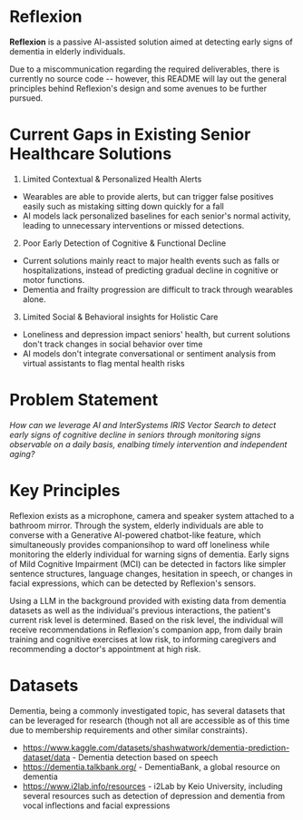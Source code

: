 # Reflexion

**Reflexion** is a passive AI-assisted solution aimed at detecting early signs of dementia in elderly individuals.

Due to a miscommunication regarding the required deliverables, there is currently no source code -- however, this README will lay out the general principles behind Reflexion's design and some avenues to be further pursued. 

# Current Gaps in Existing Senior Healthcare Solutions
1. Limited Contextual & Personalized Health Alerts
- Wearables are able to provide alerts, but can trigger false positives easily such as mistaking sitting down quickly for a fall
- AI models lack personalized baselines for each senior's normal activity, leading to unnecessary interventions or missed detections.

2. Poor Early Detection of Cognitive & Functional Decline
- Current solutions mainly react to major health events such as falls or hospitalizations, instead of predicting gradual decline in cognitive or motor functions.
- Dementia and frailty progression are difficult to track through wearables alone.

3. Limited Social & Behavioral insights for Holistic Care
- Loneliness and depression impact seniors' health, but current solutions don't track changes in social behavior over time
- AI models don't integrate conversational or sentiment analysis from virtual assistants to flag mental health risks

# Problem Statement
*How can we leverage AI and InterSystems IRIS Vector Search to detect early signs of cognitive decline in seniors through monitoring signs observable on a daily basis, enalbing timely intervention and independent aging?*

# Key Principles

Reflexion exists as a microphone, camera and speaker system attached to a bathroom mirror. Through the system, elderly individuals are able to converse with a Generative AI-powered chatbot-like feature, which simultaneously provides companionsihop to ward off loneliness while monitoring the elderly individual for warning signs of dementia. Early signs of Mild Cognitive Impairment (MCI) can be detected in factors like simpler sentence structures, language changes, hesitation in speech, or changes in facial expressions, which can be detected by Reflexion's sensors.

Using a LLM in the background provided with existing data from dementia datasets as well as the individual's previous interactions, the patient's current risk level is determined. Based on the risk level, the individual will receive recommendations in Reflexion's companion app, from daily brain training and cognitive exercises at low risk, to informing caregivers and recommending a doctor's appointment at high risk. 

# Datasets
Dementia, being a commonly investigated topic, has several datasets that can be leveraged for research (though not all are accessible as of this time due to membership requirements and other similar constraints). 

- https://www.kaggle.com/datasets/shashwatwork/dementia-prediction-dataset/data - Dementia detection based on speech
- https://dementia.talkbank.org/ - DementiaBank, a global resource on dementia
- https://www.i2lab.info/resources - i2Lab by Keio University, including several resources such as detection of depression and dementia from vocal inflections and facial expressions


